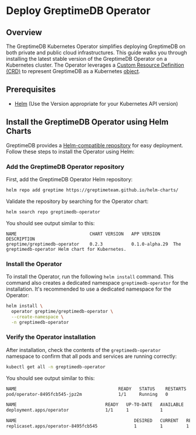 # Deploy GreptimeDB Operator

## Overview
The GreptimeDB Kubernetes Operator simplifies deploying GreptimeDB on both private and public cloud infrastructures. This guide walks you through installing the latest stable version of the GreptimeDB Operator on a Kubernetes cluster. The Operator leverages a [Custom Resource Definition (CRD)](https://kubernetes.io/docs/concepts/extend-kubernetes/api-extension/custom-resources/#customresourcedefinitions) to represent GreptimeDB as a Kubernetes [object](https://kubernetes.io/docs/concepts/overview/working-with-objects/).


## Prerequisites
- [Helm](https://helm.sh/docs/intro/install/) (Use the Version appropriate for your Kubernetes API version)

## Install the GreptimeDB Operator using Helm Charts

GreptimeDB provides a [Helm-compatible repository](https://github.com/GreptimeTeam/helm-charts) for easy deployment. Follow these steps to install the Operator using Helm:

### Add the GreptimeDB Operator repository
First, add the GreptimeDB Operator Helm repository:
```bash
helm repo add greptime https://greptimeteam.github.io/helm-charts/
```

Validate the repository by searching for the Operator chart:
```bash
helm search repo greptimedb-operator
```

You should see output similar to this:
```
NAME                        	CHART VERSION	APP VERSION   	DESCRIPTION
greptime/greptimedb-operator	0.2.3        	0.1.0-alpha.29	The greptimedb-operator Helm chart for Kubernetes.
```

### Install the Operator
To install the Operator, run the following `helm install` command. This command also creates a dedicated namespace `greptimedb-operator` for the installation. It's recommended to use a dedicated namespace for the Operator:
```bash
helm install \
  operator greptime/greptimedb-operator \
  --create-namespace \
  -n greptimedb-operator
```

### Verify the Operator installation
After installation, check the contents of the `greptimedb-operator` namespace to confirm that all pods and services are running correctly:
```bash
kubectl get all -n greptimedb-operator
```

You should see output similar to this:
```bash
NAME                                       READY   STATUS    RESTARTS   AGE
pod/operator-8495fcb545-jpz2m              1/1     Running   0          17s

NAME                                  READY   UP-TO-DATE   AVAILABLE   AGE
deployment.apps/operator              1/1     1            1           17s

NAME                                             DESIRED   CURRENT   READY   AGE
replicaset.apps/operator-8495fcb545              1         1         1       17s
```